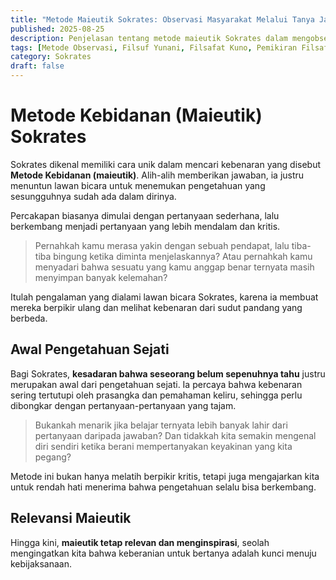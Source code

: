 ```yaml
---
title: "Metode Maieutik Sokrates: Observasi Masyarakat Melalui Tanya Jawab"
published: 2025-08-25
description: Penjelasan tentang metode maieutik Sokrates dalam mengobservasi masyarakat. Melalui percakapan dan tanya jawab, Sokrates membongkar keyakinan keliru, menumbuhkan kesadaran diri, serta mengajarkan pentingnya berpikir kritis dan refleksi dalam kehidupan sosial.
tags: [Metode Observasi, Filsuf Yunani, Filsafat Kuno, Pemikiran Filsafat, Etika dan Moral]
category: Sokrates
draft: false
---
```


# Metode Kebidanan (Maieutik) Sokrates

Sokrates dikenal memiliki cara unik dalam mencari kebenaran yang disebut **Metode Kebidanan (maieutik)**. Alih-alih memberikan jawaban, ia justru menuntun lawan bicara untuk menemukan pengetahuan yang sesungguhnya sudah ada dalam dirinya.

Percakapan biasanya dimulai dengan pertanyaan sederhana, lalu berkembang menjadi pertanyaan yang lebih mendalam dan kritis.

> Pernahkah kamu merasa yakin dengan sebuah pendapat, lalu tiba-tiba bingung ketika diminta menjelaskannya?
> Atau pernahkah kamu menyadari bahwa sesuatu yang kamu anggap benar ternyata masih menyimpan banyak kelemahan?

Itulah pengalaman yang dialami lawan bicara Sokrates, karena ia membuat mereka berpikir ulang dan melihat kebenaran dari sudut pandang yang berbeda.

## Awal Pengetahuan Sejati

Bagi Sokrates, **kesadaran bahwa seseorang belum sepenuhnya tahu** justru merupakan awal dari pengetahuan sejati. Ia percaya bahwa kebenaran sering tertutupi oleh prasangka dan pemahaman keliru, sehingga perlu dibongkar dengan pertanyaan-pertanyaan yang tajam.

> Bukankah menarik jika belajar ternyata lebih banyak lahir dari pertanyaan daripada jawaban?
> Dan tidakkah kita semakin mengenal diri sendiri ketika berani mempertanyakan keyakinan yang kita pegang?

Metode ini bukan hanya melatih berpikir kritis, tetapi juga mengajarkan kita untuk rendah hati menerima bahwa pengetahuan selalu bisa berkembang.

## Relevansi Maieutik

Hingga kini, **maieutik tetap relevan dan menginspirasi**, seolah mengingatkan kita bahwa keberanian untuk bertanya adalah kunci menuju kebijaksanaan.